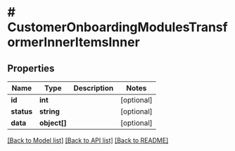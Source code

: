 # # CustomerOnboardingModulesTransformerInnerItemsInner

## Properties

Name | Type | Description | Notes
------------ | ------------- | ------------- | -------------
**id** | **int** |  | [optional]
**status** | **string** |  | [optional]
**data** | **object[]** |  | [optional]

[[Back to Model list]](../../README.md#models) [[Back to API list]](../../README.md#endpoints) [[Back to README]](../../README.md)
